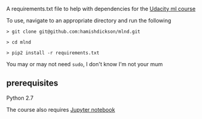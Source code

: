 A requirements.txt file to help with dependencies for the [Udacity ml course](https://www.udacity.com/course/machine-learning-engineer-nanodegree--nd009)

To use, navigate to an appropriate directory and run the following

```
> git clone git@github.com:hamishdickson/mlnd.git

> cd mlnd

> pip2 install -r requirements.txt
```


You may or may not need `sudo`, I don't know I'm not your mum

## prerequisites

Python 2.7

The course also requires [Jupyter notebook](http://jupyter.readthedocs.io/en/latest/install.html)
